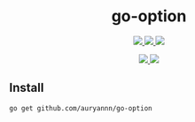 
<div align="center">

# go-option

<p>
  <a href="https://github.com/auryannn/go-option/releases">
    <picture>
      <source media="(prefers-color-scheme: dark)" srcset="https://img.shields.io/github/v/release/auryannn/go-option?logo=github&label=Release&color=525ceb">
      <img src="https://img.shields.io/github/v/release/auryannn/go-option?logo=github&label=Release&labelColor=222831&color=525ceb">
    </picture>
  </a>
  <a href="go.mod">
    <picture>
      <source media="(prefers-color-scheme: dark)" srcset="https://img.shields.io/github/go-mod/go-version/auryannn/go-option?logo=go&logoColor=white&label=Version&color=525ceb">
      <img src="https://img.shields.io/github/go-mod/go-version/auryannn/go-option?logo=go&logoColor=white&label=Version&labelColor=222831&color=525ceb">
    </picture>
  </a>
  <a href="https://pkg.go.dev/mod/github.com/auryannn/go-option">
    <picture>
      <source media="(prefers-color-scheme: dark)" srcset="https://img.shields.io/badge/Reference-go?logo=go&logoColor=white&labelColor=5d5d5d&color=525ceb">
      <img src="https://img.shields.io/badge/Reference-go?logo=go&logoColor=white&labelColor=222831&color=525ceb">
    </picture>
  </a>
</p>

<p>
  <a href="https://github.com/auryannn/go-option/actions/workflows/ci.yml">
    <picture>
      <source media="(prefers-color-scheme: dark)" srcset="https://img.shields.io/github/actions/workflow/status/auryannn/go-option/ci.yml?logo=github&label=CI">
      <img src="https://img.shields.io/github/actions/workflow/status/auryannn/go-option/ci.yml?logo=github&label=CI&labelColor=222831">
    </picture>
  </a>
  <a href="https://codecov.io/gh/auryannn/go-option">
    <picture>
      <source media="(prefers-color-scheme: dark)" srcset="https://img.shields.io/codecov/c/github/auryannn/go-option?logo=codecov&logoColor=white&label=Coverage">
      <img src="https://img.shields.io/codecov/c/github/auryannn/go-option?logo=codecov&logoColor=white&label=Coverage&labelColor=222831">
    </picture>
  </a>
</p>

</div>

## Install

```shell
go get github.com/auryannn/go-option
```
